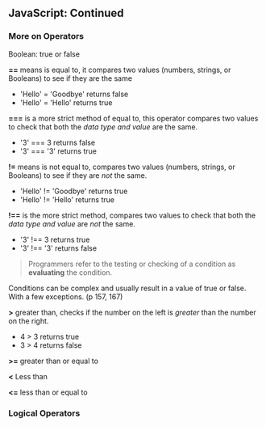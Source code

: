 ## JavaScript: Continued

### More on Operators

Boolean: true or false

**==** means is equal to, it compares two values (numbers, strings, or Booleans) to see if they are the same

- 'Hello' = 'Goodbye' returns false
- 'Hello' = 'Hello' returns true

**===** is a more strict method of equal to, this operator compares two values to check that both the *data type and value* are the same.

- '3' === 3 returns false
- '3' === '3' returns true

**!=** means is not equal to, compares two values (numbers, strings, or Booleans) to see if they are *not* the same.

- 'Hello' != 'Goodbye' returns true
- 'Hello' != 'Hello' returns true

**!==** is the more strict method, compares two values to check that both the *data type and value* are *not* the same.

- '3' !== 3 returns true
- '3' !== '3' returns false

> Programmers refer to the testing or checking of a condition as **evaluating** the condition.

Conditions can be complex and usually result in a value of true or false. With a few exceptions. (p 157, 167)

**>** greater than, checks if the number on the left is *greater* than the number on the right.

- 4 > 3 returns true
- 3 > 4 returns false

**>=** greater than or equal to

**<** Less than

**<=** less than or equal to

### Logical Operators

